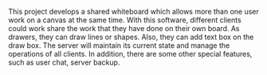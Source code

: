 This project develops a shared whiteboard which allows more than one user work on a canvas at the same time. With this software, different clients could work share the work that they have done on their own board. As drawers, they can draw lines or shapes. Also, they can add text box on the draw box.  The server will maintain its current state and manage the operations of all clients. In addition, there are some other special features, such as user chat, server backup.
